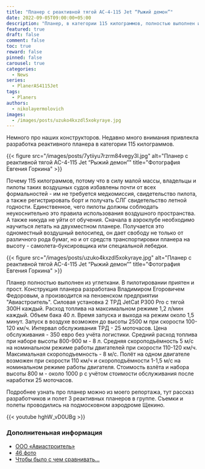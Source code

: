 ```yaml
---
title: "Планер с реактивной тягой АС-4-115 Jet “Рыжий демон”"
date: 2022-09-05T09:00:00+05:00
description: "Планер, в категории 115 килограммов, полностью выполнен из углеткани. Силовая установка 2 ТРД JetCat P300 Pro с тягой 300Н каждый."
featured: true
draft: false
comment: false
toc: true
reward: false
pinned: false
carousel: true
categories:
  - News
series:
  - PlanerAS4115Jet
tags:
  - Planers
authors:
  - nikolayermolovich
images:
  - /images/posts/uzuko4kxzdl5xokyraye.jpg
---
```

Немного про наших конструкторов. Недавно много внимания привлекла разработка реактивного планера в категории 115 килограммов.<!--more-->

{{< figure src="/images/posts/7ytiiyu7rzrm84vegy3l.jpg" alt="Планер с реактивной тягой АС-4-115 Jet “Рыжий демон”" title="Фотография Евгения Горкина" >}}

Почему 115 килограммов, потому что в силу малой массы, владельцы и пилоты таких воздушных судов избавлены почти от всех формальностей - им не требуется медкомиссия, свидетельство пилота, а также регистрировать борт и получать СЛГ свидетельство летной годности. Единственное, чего пилоты должны соблюдать неукоснительно это правила использования воздушного пространства. А также никуда не уйти от обучения. Сначала в аэроклубе необходимо научиться летать на двухместном планере. Получается это одноместный воздушный велосипед, он дает свободу не только от различного рода бумаг, но и от средств транспортировки планера на высоту - самолета-буксировщика или специальной лебедки.

{{< figure src="/images/posts/uzuko4kxzdl5xokyraye.jpg" alt="Планер с реактивной тягой АС-4-115 Jet “Рыжий демон”" title="Фотография Евгения Горкина" >}}

Планер полностью выполнен из углеткани. В пилотировании приятен и прост. Конструкция планера разработана Владимиром Егоровичем Федоровым, а производится на пензенском предприятии "Авиастроитель". Силовая установка 2 ТРД JetCat P300 Pro с тягой 300Н каждый. Расход топлива на максимальном режиме 1,2 л/мин каждый. Объем бака 40 л. Время запуска и выхода на режим около 1,5 минут. Запуск в воздухе возможен до высоты 2500 м при скорости 100-120 км/ч. Интервал обслуживания ТРД - 25 моточасов. Цена обслуживания - 350 евро без учёта логистики. Средний расход топлива при наборе высоты 800-900 м - 8 л. Средняя скороподъёмность 5 м/с на номинальном режиме работы двигателей при скорости 110-120 км/ч. Максимальная скороподъемность - 8 м/с. Полёт на одном двигателе возможен при скорости 110 км/ч и скороподъёмности 1-1,5 м/с на номинальном режиме работы двигателя. Стоимость взлёта и набора высоты 800 м - около 1000 р с учётом стоимости обслуживания после наработки 25 моточасов.

Подробнее узнать про планер можно из моего репортажа, тут рассказ разработчиков и полет 3 реактивных планеров в группе. Съемки и полеты проводились на подмосковном аэродроме Щекино.

{{< youtube hghW_vD0UBg >}}

### Дополнитеньная информация

- [ООО «Авиастроитель»](http://aerostreet.ru/ultra.php)
- [46 фото](https://hdpic.club/21291-planer-na-reaktivnoj-tjage-46-foto.html)
- [Чтобы было с чем сравнивать...](https://ru-aviation.livejournal.com/3038161.html)
